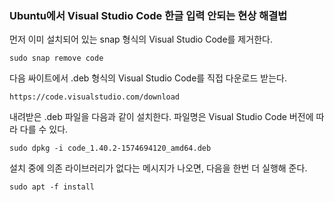 ### Ubuntu에서 Visual Studio Code 한글 입력 안되는 현상 해결법

먼저 이미 설치되어 있는 snap 형식의 Visual Studio Code를 제거한다.

```
sudo snap remove code
````

다음 싸이트에서 .deb 형식의 Visual Studio Code를 직접 다운로드 받는다.

```
https://code.visualstudio.com/download
```

내려받은 .deb 파일을 다음과 같이 설치한다. 파일명은 Visual Studio Code 버전에 따라 다를 수 있다.

``` 
sudo dpkg -i code_1.40.2-1574694120_amd64.deb
```

설치 중에 의존 라이브러리가 없다는 메시지가 나오면, 다음을 한번 더 실행해 준다.

```
sudo apt -f install
```
